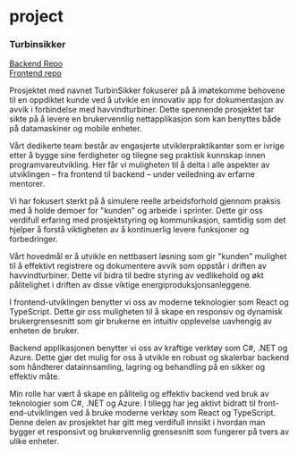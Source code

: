 # project

### Turbinsikker
<a href="https://github.com/OptiCorp/turbin-sikker-api">Backend Repo</a> <br /> <a href="https://github.com/OptiCorp/TurbinSikker-App">Frontend repo</a> <br />
 
Prosjektet med navnet TurbinSikker fokuserer på å imøtekomme behovene til en oppdiktet kunde ved å utvikle en innovativ app for dokumentasjon av avvik i forbindelse med havvindturbiner. Dette spennende prosjektet tar sikte på å levere en brukervennlig nettapplikasjon som kan benyttes både på datamaskiner og mobile enheter.

Vårt dedikerte team består av engasjerte utviklerpraktikanter som er ivrige etter å bygge sine ferdigheter og tilegne seg praktisk kunnskap innen programvareutvikling. Her får vi muligheten til å delta i alle aspekter av utviklingen – fra frontend til backend – under veiledning av erfarne mentorer.

Vi har fokusert sterkt på å simulere reelle arbeidsforhold gjennom praksis med å holde demoer for "kunden" og arbeide i sprinter. Dette gir oss verdifull erfaring med prosjektstyring og kommunikasjon, samtidig som det hjelper å forstå viktigheten av å kontinuerlig levere funksjoner og forbedringer.

Vårt hovedmål er å utvikle en nettbasert løsning som gir "kunden" mulighet til å effektivt registrere og dokumentere avvik som oppstår i driften av havvindturbiner. Dette vil bidra til bedre styring av vedlikehold og økt pålitelighet i driften av disse viktige energiproduksjonsanleggene.

I frontend-utviklingen benytter vi oss av moderne teknologier som React og TypeScript. Dette gir oss muligheten til å skape en responsiv og dynamisk brukergrensesnitt som gir brukerne en intuitiv opplevelse uavhengig av enheten de bruker.

Backend applikasjonen benytter vi oss av kraftige verktøy som C#, .NET og Azure. Dette gjør det mulig for oss å utvikle en robust og skalerbar backend som håndterer datainnsamling, lagring og behandling på en sikker og effektiv måte.

Min rolle har vært å skape en pålitelig og effektiv backend ved bruk av teknologier som C#, .NET og Azure.
I tillegg har jeg aktivt bidratt til front-end-utviklingen ved å bruke moderne verktøy som React og TypeScript. Denne delen av prosjektet har gitt meg verdifull innsikt i hvordan man bygger et responsivt og brukervennlig grensesnitt som fungerer på tvers av ulike enheter.
